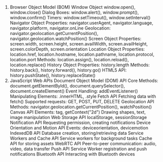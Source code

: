 1. Browser Object Model (BOM)
Window Object
window.open(), window.close()
Dialog Boxes: window.alert(), window.prompt(), window.confirm()
Timers: window.setTimeout(), window.setInterval()
Navigator Object
Properties: navigator.userAgent, navigator.language, navigator.platform, navigator.onLine
Geolocation: navigator.geolocation.getCurrentPosition(), navigator.geolocation.watchPosition()
Screen Object
Properties: screen.width, screen.height, screen.availWidth, screen.availHeight, screen.colorDepth, screen.orientation
Location Object
Properties: location.href, location.hostname, location.pathname, location.protocol, location.port
Methods: location.assign(), location.reload(), location.replace()
History Object
Properties: history.length
Methods: history.back(), history.forward(), history.go()
HTML5 API: history.pushState(), history.replaceState()
2. JavaScript Web APIs
Document Object Model (DOM) API
Core Methods: document.getElementById(), document.querySelector(), document.createElement()
Event Handling: addEventListener()
Manipulating Elements: .innerHTML, .style
Fetch API
Fetching data with fetch()
Supported requests: GET, POST, PUT, DELETE
Geolocation API
Methods: navigator.geolocation.getCurrentPosition(), watchPosition()
Canvas API
Elements: <canvas> tag, getContext("2d")
Drawing shapes, text, image manipulation
Web Storage API
localStorage, sessionStorage
Notification API
Requesting permission, creating notifications
Device Orientation and Motion API
Events: deviceorientation, devicemotion
IndexedDB API
Database creation, storing/retrieving data
Service Workers and Cache API
Service workers for background tasks
Cache API for storing assets
WebRTC API
Peer-to-peer communication: audio, video, data transfer
Push API
Service Worker registration and push notifications
Bluetooth API
Interacting with Bluetooth devices
